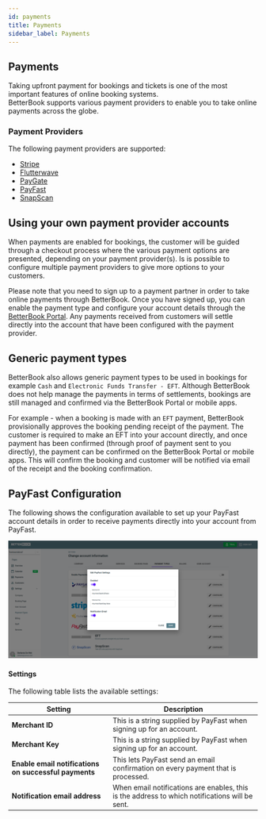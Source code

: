```yaml
---
id: payments
title: Payments
sidebar_label: Payments
---
```


## Payments
Taking upfront payment for bookings and tickets is one of the most important features of online booking systems.  
BetterBook supports various payment providers to enable you to take online payments across the globe.

### Payment Providers
  
The following payment providers are supported:
- [Stripe](www.stripe.com)
- [Flutterwave](www.flutterwave.com)
- [PayGate](www.paygate.co.za)
- [PayFast](www.payfast.co.za)
- [SnapScan](www.snapscan.co.za)


## Using your own payment provider accounts

When payments are enabled for bookings, the customer will be guided through a checkout process where the 
various payment options are presented, depending on your payment provider(s).  Is is possible to 
configure multiple payment providers to give more options to your customers.

Please note that you need to sign up to a payment partner in order to take online payments through BetterBook.
Once you have signed up, you can enable the payment type and configure your account details 
through the [BetterBook Portal](https://portal.betterbook.io).  Any payments received from customers
will settle directly into the account that have been configured with the payment provider.  


## Generic payment types
BetterBook also allows generic payment types to be used in bookings for example `Cash` and `Electronic Funds Transfer - EFT`.
Although BetterBook does not help manage the payments in terms of settlements, bookings are still 
managed and confirmed via the BetterBook Portal or mobile apps.

For example - when a booking is made with an `EFT` payment, BetterBook provisionally approves the booking 
pending receipt of the payment.  The customer is required to make an EFT into your account directly, and once payment has been 
confirmed (through proof of payment sent to you directly), the payment can be confirmed on the BetterBook Portal or mobile 
apps.  This will confirm the booking and customer will be notified via email of the receipt and the booking confirmation.


## PayFast Configuration

The following shows the configuration available to set up your PayFast account details in order to receive payments 
directly into your account from PayFast.

![PayFast Configuration](assets/payfast-configuration-popup.png?screenshot) 

#### Settings
The following table lists the available settings:

|  Setting |Description   |
|---|---|
|  __Merchant ID__| This is a string supplied by PayFast when signing up for an account.| 
|  __Merchant Key__| This is a string supplied by PayFast when signing up for an account.| 
|  __Enable email notifications on successful payments__| This lets PayFast send an email confirmation on every payment that is processed.| 
|  __Notification email address__ |  When email notifications are enables, this is the address to which notifications will be sent. |

